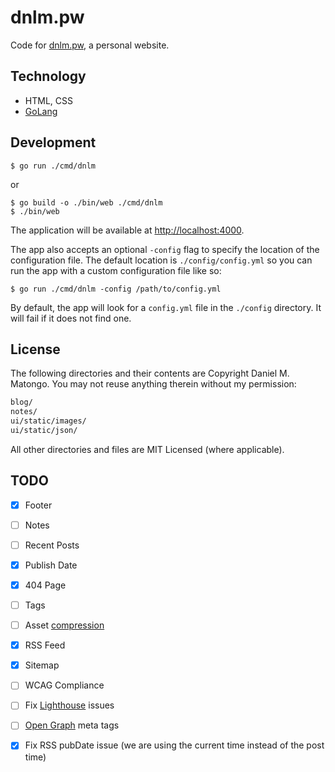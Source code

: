 # dnlm.pw

Code for [dnlm.pw](https://dnlm.pw), a personal website.

## Technology

- HTML, CSS
- [GoLang](https://golang.org/)

## Development

```
$ go run ./cmd/dnlm
```

or

```
$ go build -o ./bin/web ./cmd/dnlm
$ ./bin/web
```

The application will be available at [http://localhost:4000](http://localhost:4000).

The app also accepts an optional `-config` flag to specify the location of the configuration file. The default location is `./config/config.yml` so you can run the app with a custom configuration file like so:

```
$ go run ./cmd/dnlm -config /path/to/config.yml
```

By default, the app will look for a `config.yml` file in the `./config` directory. It will fail if it does not find one.

## License

The following directories and their contents are Copyright Daniel M. Matongo. You may not reuse anything therein without my permission:

```sh
blog/
notes/
ui/static/images/
ui/static/json/
```

All other directories and files are MIT Licensed (where applicable).

## TODO

- [x] Footer
- [ ] Notes
- [ ] Recent Posts
- [x] Publish Date
- [x] 404 Page
- [ ] Tags
- [ ] Asset [compression](https://github.com/tdewolff/minify)
- [x] RSS Feed
- [x] Sitemap
- [ ] WCAG Compliance
- [ ] Fix [Lighthouse](https://developers.google.com/web/tools/lighthouse) issues
- [ ] [Open Graph](https://ogp.me/) meta tags
- [x] Fix RSS pubDate issue (we are using the current time instead of the post time)

